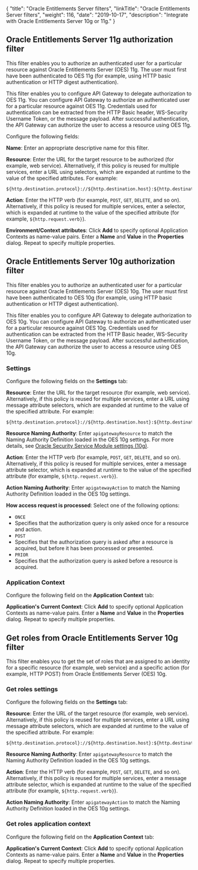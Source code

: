{
"title": "Oracle Entitlements Server filters",
  "linkTitle": "Oracle Entitlements Server filters",
  "weight": 116,
  "date": "2019-10-17",
  "description": "Integrate with Oracle Entitlements Server 10g or 11g."
}

## Oracle Entitlements Server 11g authorization filter

This filter enables you to authorize an authenticated user for a particular resource against Oracle Entitlements Server (OES) 11g. The user must first have been authenticated to OES 11g (for example, using HTTP basic authentication or HTTP digest authentication).

This filter enables you to configure API Gateway to delegate authorization to OES 11g. You can configure API Gateway to authorize an authenticated user for a particular resource against OES 11g. Credentials used for authentication can be extracted from the HTTP Basic header, WS-Security Username Token, or the message payload. After successful authentication, the API Gateway can authorize the user to access a resource using OES 11g.

Configure the following fields:

**Name**: Enter an appropriate descriptive name for this filter.

**Resource**: Enter the URL for the target resource to be authorized (for example, web service). Alternatively, if this policy is reused for multiple services, enter a URL using selectors, which are expanded at runtime to the value of the specified attributes. For example:

```
${http.destination.protocol}://${http.destination.host}:${http.destination.port}${http.request.uri}
```

**Action**: Enter the HTTP verb (for example, `POST`, `GET`, `DELETE`, and so on). Alternatively, if this policy is reused for multiple services, enter a selector, which is expanded at runtime to the value of the specified attribute (for example, `${http.request.verb}`).

**Environment/Context attributes**: Click **Add** to specify optional Application Contexts as name-value pairs. Enter a **Name** and **Value** in the **Properties** dialog. Repeat to specify multiple properties.

## Oracle Entitlements Server 10g authorization filter

This filter enables you to authorize an authenticated user for a particular resource against Oracle Entitlements Server (OES) 10g. The user must first have been authenticated to OES 10g (for example, using HTTP basic authentication or HTTP digest authentication).

This filter enables you to configure API Gateway to delegate authorization to OES 10g. You can configure API Gateway to authorize an authenticated user for a particular resource against OES 10g. Credentials used for authentication can be extracted from the HTTP Basic header, WS-Security Username Token, or the message payload. After successful authentication, the API Gateway can authorize the user to access a resource using OES 10g.

### Settings

Configure the following fields on the **Settings** tab:

**Resource**: Enter the URL for the target resource (for example, web service). Alternatively, if this policy is reused for multiple services, enter a URL using message attribute selectors, which are expanded at runtime to the value of the specified attribute. For example:

```
${http.destination.protocol}://${http.destination.host}:${http.destination.port}${http.request.uri}
```

**Resource Naming Authority**: Enter `apigatewayResource` to match the Naming Authority Definition loaded in the OES 10g settings. For more details, see
[Oracle Security Service Module settings (10g)](/docs/apim_policydev/apigw_poldev/security_server_settings#configure-oracle-security-service-module-settings-10g).

**Action**: Enter the HTTP verb (for example, `POST`, `GET`, `DELETE`, and so on). Alternatively, if this policy is reused for multiple services, enter a message attribute selector, which is expanded at runtime to the value of the specified attribute (for example, `${http.request.verb}`).

**Action Naming Authority**: Enter `apigatewayAction` to match the Naming Authority Definition loaded in the OES 10g settings.

**How access request is processed**: Select one of the following options:

* `ONCE`
* Specifies that the authorization query is only asked once for a resource and action.
* `POST`
* Specifies that the authorization query is asked after a resource is acquired, but before it has been processed or presented.
* `PRIOR`
* Specifies that the authorization query is asked before a resource is acquired.

### Application Context

Configure the following field on the **Application Context** tab:

**Application's Current Context**: Click **Add** to specify optional Application Contexts as name-value pairs. Enter a **Name** and **Value** in the **Properties** dialog. Repeat to specify multiple properties.

## Get roles from Oracle Entitlements Server 10g filter

This filter enables you to get the set of roles that are assigned to an identity for a specific resource (for example, web service) and a specific action (for example, HTTP POST) from Oracle Entitlements Server (OES) 10g.

### Get roles settings

Configure the following fields on the **Settings** tab:

**Resource**: Enter the URL of the target resource (for example, web service). Alternatively, if this policy is reused for multiple services, enter a URL using message attribute selectors, which are expanded at runtime to the value of the specified attribute. For example:

```
${http.destination.protocol}://${http.destination.host}:${http.destination.port}${http.request.uri}
```

**Resource Naming Authority**: Enter `apigatewayResource` to match the Naming Authority Definition loaded in the OES 10g settings.

**Action**: Enter the HTTP verb (for example, `POST`, `GET`, `DELETE`, and so on). Alternatively, if this policy is reused for multiple services, enter a message attribute selector, which is expanded at runtime to the value of the specified attribute (for example, `${http.request.verb}`).

**Action Naming Authority**: Enter `apigatewayAction` to match the Naming Authority Definition loaded in the OES 10g settings.

### Get roles application context

Configure the following field on the **Application Context** tab:

**Application's Current Context**: Click **Add** to specify optional Application Contexts as name-value pairs. Enter a **Name** and **Value** in the **Properties** dialog. Repeat to specify multiple properties.
